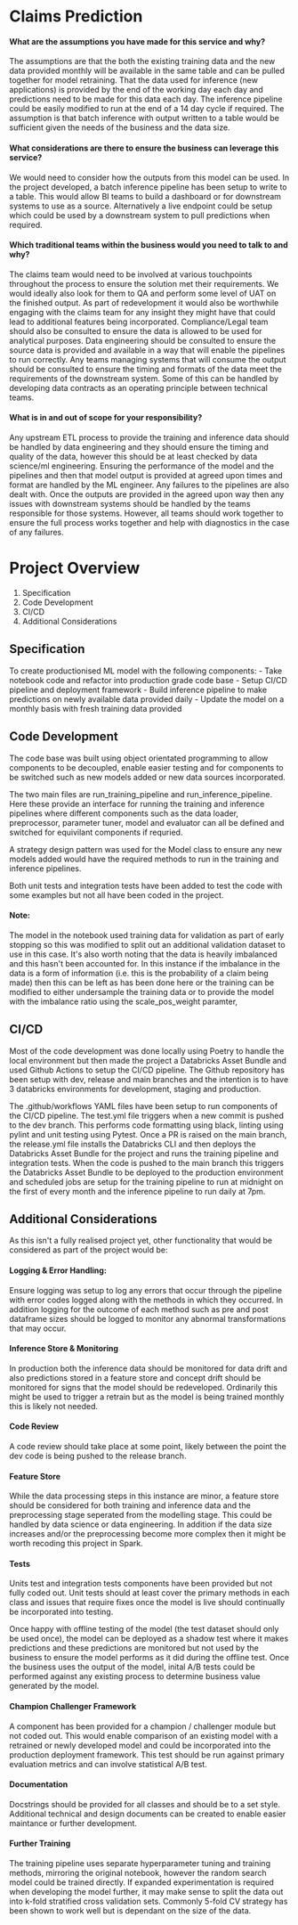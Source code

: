 # Claims Prediction

#### What are the assumptions you have made for this service and why?
The assumptions are that the both the existing training data and the new data provided monthly will be available in the same table and can be pulled together for model retraining. That the data used for inference (new applications) is provided by the end of the working day each day and predictions need to be made for this data each day. The inference pipeline could be easily modified to run at the end of a 14 day cycle if required. The assumption is that batch inference with output written to a table would be sufficient given the needs of the business and the data size.

#### What considerations are there to ensure the business can leverage this service?
We would need to consider how the outputs from this model can be used. In the project developed, a batch inference pipeline has been setup to write to a table. This would allow BI teams to build a dashboard or for downstream systems to use as a source. Alternatively a live endpoint could be setup which could be used by a downstream system to pull predictions when required.


#### Which traditional teams within the business would you need to talk to and why?
The claims team would need to be involved at various touchpoints throughout the process to ensure the solution met their requirements. We would ideally also look for them to QA and perform some level of UAT on the finished output. As part of redevelopment it would also be worthwhile engaging with the claims team for any insight they might have that could lead to additional features being incorporated.
Compliance/Legal team should also be consulted to ensure the data is allowed to be used for analytical purposes.
Data engineering should be consulted to ensure the source data is provided and available in a way that will enable the pipelines to run correctly.
Any teams managing systems that will consume the output should be consulted to ensure the timing and formats of the data meet the requirements of the downstream system.
Some of this can be handled by developing data contracts as an operating principle between technical teams.

#### What is in and out of scope for your responsibility?
Any upstream ETL process to provide the training and inference data should be handled by data engineering and they should ensure the timing and quality of the data, however this should be at least checked by data science/ml engineering. 
Ensuring the performance of the model and the pipelines and then that model output is provided at agreed upon times and format are handled by the ML engineer. Any failures to the pipelines are also dealt with.
Once the outputs are provided in the agreed upon way then any issues with downstream systems should be handled by the teams responsible for those systems.
However, all teams should work together to ensure the full process works together and help with diagnostics in the case of any failures.


# Project Overview


1. Specification
2. Code Development
3. CI/CD
4. Additional Considerations

## Specification

To create productionised ML model with the following components:
    - Take notebook code and refactor into production grade code base
    - Setup CI/CD pipeline and deployment framework
    - Build inference pipeline to make predictions on newly available data provided daily
    - Update the model on a monthly basis with fresh training data provided


## Code Development

The code base was built using object orientated programming to allow components to be decoupled, enable easier testing and for components to be switched such as new models added or new data sources incorporated. 

The two main files are run_training_pipeline and run_inference_pipeline. Here these provide an interface for running the training and inference pipelines where different components such as the data loader, preprocessor, parameter tuner, model and evaluator can all be defined and switched for equivilant components if requried.

A strategy design pattern was used for the Model class to ensure any new models added would have the required methods to run in the training and inference pipelines. 

Both unit tests and integration tests have been added to test the code with some examples but not all have been coded in the project.

#### Note:
The model in the notebook used training data for validation as part of early stopping so this was modified to split out an additional validation dataset to use in this case. It's also worth noting that the data is heavily imbalanced and this hasn't been accounted for. In this instance if the imbalance in the data is a form of information (i.e. this is the probability of a claim being made) then this can be left as has been done here or the training can be modified to either undersample the training data or to provide the model with the imbalance ratio using the scale_pos_weight paramter,

## CI/CD

Most of the code development was done locally using Poetry to handle the local environment but then made the project a Databricks Asset Bundle and used Github Actions to setup the CI/CD pipeline. The Github repository has been setup with dev, release and main branches and the intention is to have 3 databricks environments for development, staging and production. 

The .github/workflows YAML files have been setup to run components of the CI/CD pipeline. The test.yml file triggers when a new commit is pushed to the dev branch. This performs code formatting using black, linting using pylint and unit testing using Pytest. Once a PR is raised on the main branch, the release.yml file installs the Databricks CLI and then deploys the Databricks Asset Bundle for the project and runs the training pipeline and integration tests. When the code is pushed to the main branch this triggers the Databricks Asset Bundle to be deployed to the production environment and scheduled jobs are setup for the training pipeline to run at midnight on the first of every month and the inference pipeline to run daily at 7pm.

## Additional Considerations

As this isn't a fully realised project yet, other functionality that would be considered as part of the project would be:

 #### Logging & Error Handling: 
 Ensure logging was setup to log any errors that occur through the pipeline with error codes logged along with the methods in which they occurred. In addition logging for the outcome of each method such as pre and post dataframe sizes should be logged to monitor any abnormal transformations that may occur.

 #### Inference Store & Monitoring
 In production both the inference data should be monitored for data drift and also predictions stored in a feature store and concept drift should be monitored for signs that the model should be redeveloped. Ordinarily this might be used to trigger a retrain but as the model is being trained monthly this is likely not needed.

 #### Code Review
A code review should take place at some point, likely between the point the dev code is being pushed to the release branch.

#### Feature Store
While the data processing steps in this instance are minor, a feature store should be considered for both training and inference data and the preprocessing stage seperated from the modelling stage. This could be handled by data science or data engineering. In addition if the data size increases and/or the preprocessing become more complex then it might be worth recoding this project in Spark.

#### Tests
Units test and integration tests components have been provided but not fully coded out. Unit tests should at least cover the primary methods in each class and issues that require fixes once the model is live should continually be incorporated into testing.

Once happy with offline testing of the model (the test dataset should only be used once), the model can be deployed as a shadow test where it makes predictions and these predictions are monitored but not used by the business to ensure the model performs as it did during the offline test. Once the business uses the output of the model, inital A/B tests could be performed against any existing process to determine business value generated by the model.

#### Champion Challenger Framework
A component has been provided for a champion / challenger module but not coded out. This would enable comparison of an existing model with a retrained or newly developed model and could be incorporated into the production deployment framework. This test should be run against primary evaluation metrics and can involve statistical A/B test.

#### Documentation
Docstrings should be provided for all classes and should be to a set style. Additional technical and design documents can be created to enable easier maintance or further development.

#### Further Training
The training pipeline uses separate hyperparameter tuning and training methods, mirroring the original notebook, however the random search model could be trained directly. If expanded experimentation is required when developing the model further, it may make sense to split the data out into k-fold stratified cross validation sets. Commonly 5-fold CV strategy has been shown to work well but is dependant on the size of the data.






